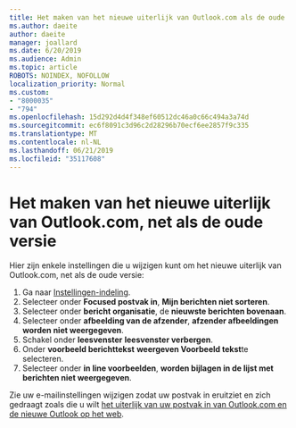 ```yaml
---
title: Het maken van het nieuwe uiterlijk van Outlook.com als de oude
ms.author: daeite
author: daeite
manager: joallard
ms.date: 6/20/2019
ms.audience: Admin
ms.topic: article
ROBOTS: NOINDEX, NOFOLLOW
localization_priority: Normal
ms.custom:
- "8000035"
- "794"
ms.openlocfilehash: 15d292d4d4f348ef60512dc46a0c66c494a3a74d
ms.sourcegitcommit: ec6f8091c3d96c2d28296b70ecf6ee2857f9c335
ms.translationtype: MT
ms.contentlocale: nl-NL
ms.lasthandoff: 06/21/2019
ms.locfileid: "35117608"
---
```

# <a name="how-to-make-the-new-outlookcom-look-like-the-old-version"></a>Het maken van het nieuwe uiterlijk van Outlook.com, net als de oude versie

Hier zijn enkele instellingen die u wijzigen kunt om het nieuwe uiterlijk van Outlook.com, net als de oude versie:

1. Ga naar [Instellingen-indeling](https://outlook.live.com/mail/options/mail/layout).
1. Selecteer onder **Focused postvak in**, **Mijn berichten niet sorteren**.
1. Selecteer onder **bericht organisatie**, de **nieuwste berichten bovenaan**.
1. Selecteer onder **afbeelding van de afzender**, **afzender afbeeldingen worden niet weergegeven**.
1. Schakel onder **leesvenster** **leesvenster verbergen**.
1. Onder **voorbeeld berichttekst** **weergeven Voorbeeld tekst**te selecteren.
1. Selecteer onder **in line voorbeelden**, **worden bijlagen in de lijst met berichten niet weergegeven**.

Zie uw e-mailinstellingen wijzigen zodat uw postvak in eruitziet en zich gedraagt zoals die u wilt [het uiterlijk van uw postvak in van Outlook.com en de nieuwe Outlook op het web](https://support.office.com/article/b41c2ecb-f23c-42b3-b7f8-659646d5e58c?wt.mc_id=Office_Outlook_com_Alchemy).